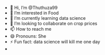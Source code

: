 - 👋 Hi, I’m @Thuthuza99
- 👀 I’m interested in Food
- 🌱 I’m currently learning data science
- 💞️ I’m looking to collaborate on crop prices
- 📫 How to reach me 
- 😄 Pronouns: She
- ⚡ Fun fact: data science will kill me one day
- 

<!---
Thuthuza99/Thuthuza99 is a ✨ special ✨ repository because its `README.md` (this file) appears on your GitHub profile.
You can click the Preview link to take a look at your changes.
--->
